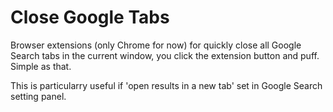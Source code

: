 # Close Google Tabs

Browser extensions (only Chrome for now) for quickly close all Google Search tabs in the current window, you click the extension button and puff. Simple as that.

This is particularry useful if 'open results in a new tab' set in Google Search setting panel.